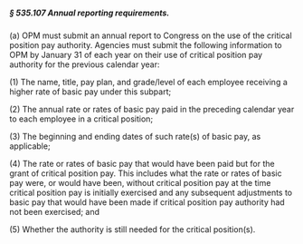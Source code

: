 ##### § 535.107 Annual reporting requirements. #####

(a) OPM must submit an annual report to Congress on the use of the critical position pay authority. Agencies must submit the following information to OPM by January 31 of each year on their use of critical position pay authority for the previous calendar year:

(1) The name, title, pay plan, and grade/level of each employee receiving a higher rate of basic pay under this subpart;

(2) The annual rate or rates of basic pay paid in the preceding calendar year to each employee in a critical position;

(3) The beginning and ending dates of such rate(s) of basic pay, as applicable;

(4) The rate or rates of basic pay that would have been paid but for the grant of critical position pay. This includes what the rate or rates of basic pay were, or would have been, without critical position pay at the time critical position pay is initially exercised and any subsequent adjustments to basic pay that would have been made if critical position pay authority had not been exercised; and

(5) Whether the authority is still needed for the critical position(s).